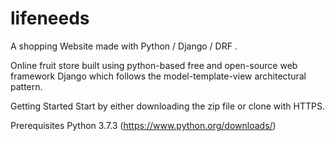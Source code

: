 # lifeneeds
A shopping Website made with Python / Django / DRF . 

Online fruit store built using python-based free and open-source web framework Django which follows the model-template-view architectural pattern.

Getting Started
Start by either downloading the zip file or clone with HTTPS.

Prerequisites
Python 3.7.3 (https://www.python.org/downloads/)
